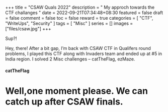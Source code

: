 +++
title = "CSAW Quals 2022"
description = " My approch towards the CTF challanges "
date = 2022-09-21T07:34:48+08:30
featured = false
draft = false
comment = false
toc = false
reward = true
categories = [ "CTF", "WriteUps", "Security" ]
tags = [ "Misc" ]
series = []
images = ["files/csaw.jpg"]
+++

Sup?!

Hey, there! After a bit gap, I’m back with CSAW CTF in Qualifers round problems, I played this CTF along with Invaders team and ended up at #5 in India region.
I solved 2 Misc challenges – catTheFlag, ezMaze.

#### catTheFlag

<p align="center" width="100%">
    <h1>Well,one moment please. We can catch up after CSAW finals.</h1> 
</p>
